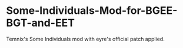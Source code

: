 # Some-Individuals-Mod-for-BGEE-BGT-and-EET
Temnix's Some Individuals mod with eyre's official patch applied.

